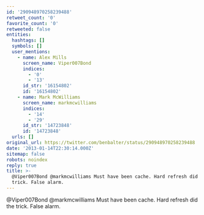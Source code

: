 ```yaml
---
id: '290948970258239488'
retweet_count: '0'
favorite_count: '0'
retweeted: false
entities:
  hashtags: []
  symbols: []
  user_mentions:
    - name: Alex Mills
      screen_name: Viper007Bond
      indices:
        - '0'
        - '13'
      id_str: '16154802'
      id: '16154802'
    - name: Mark McWilliams
      screen_name: markmcwilliams
      indices:
        - '14'
        - '29'
      id_str: '14723848'
      id: '14723848'
  urls: []
original_url: https://twitter.com/benbalter/status/290948970258239488
date: '2013-01-14T22:30:14.000Z'
sitemap: false
robots: noindex
reply: true
title: >-
  @Viper007Bond @markmcwilliams Must have been cache. Hard refresh did the
  trick. False alarm.
---
```


@Viper007Bond @markmcwilliams Must have been cache. Hard refresh did the trick. False alarm.
